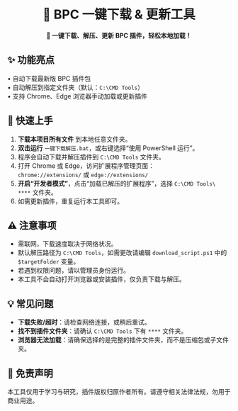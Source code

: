 

<div align="center">
  <h1>🧩 BPC 一键下载 & 更新工具</h1>
  <p><b>🚀 一键下载、解压、更新 BPC 插件，轻松本地加载！</b></p>
</div>



## ✨ 功能亮点

• 自动下载最新版 BPC 插件包  
• 自动解压到指定文件夹（默认：<code>C:\CMD Tools</code>）  
• 支持 Chrome、Edge 浏览器手动加载或更新插件



## 🚀 快速上手

1. <b>下载本项目所有文件</b> 到本地任意文件夹。
2. <b>双击运行</b> <code>一键下载解压.bat</code>，或右键选择“使用 PowerShell 运行”。
3. 程序会自动下载并解压插件到 <code>C:\CMD Tools</code> 文件夹。
4. 打开 Chrome 或 Edge，访问扩展程序管理页面：<br>
	<code>chrome://extensions/</code> 或 <code>edge://extensions/</code>
5. <b>开启“开发者模式”</b>，点击“加载已解压的扩展程序”，选择 <code>C:\CMD Tools\ ****</code> 文件夹。
6. 如需更新插件，重复运行本工具即可。



## ⚠️ 注意事项

- 需联网，下载速度取决于网络状况。
- 默认解压路径为 <code>C:\CMD Tools</code>，如需更改请编辑 <code>download_script.ps1</code> 中的 <code>$targetFolder</code> 变量。
- 若遇到权限问题，请以管理员身份运行。
- 本工具不会自动打开浏览器或安装插件，仅负责下载与解压。



## 💡 常见问题

- <b>下载失败/超时</b>：请检查网络连接，或稍后重试。
- <b>找不到插件文件夹</b>：请确认 <code>C:\CMD Tools</code> 下有 <code>****</code> 文件夹。
- <b>浏览器无法加载</b>：请确保选择的是完整的插件文件夹，而不是压缩包或子文件夹。



## 📢 免责声明

本工具仅用于学习与研究，插件版权归原作者所有。请遵守相关法律法规，勿用于商业用途。



